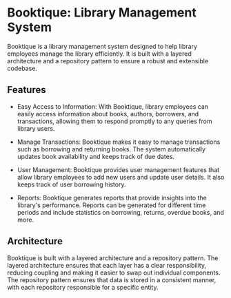 # Booktique: Library Management System

Booktique is a library management system designed to help library employees manage the library efficiently. It is built with a layered architecture and a repository pattern to ensure a robust and extensible codebase.


## Features
- Easy Access to Information: With Booktique, library employees can easily access information about books, authors, borrowers, and transactions, allowing them to respond promptly to any queries from library users.

- Manage Transactions: Booktique makes it easy to manage transactions such as borrowing and returning books. The system automatically updates book availability and keeps track of due dates.

- User Management: Booktique provides user management features that allow library employees to add new users and update user details. It also keeps track of user borrowing history.

- Reports: Booktique generates reports that provide insights into the library's performance. Reports can be generated for different time periods and include statistics on borrowing, returns, overdue books, and more.

## Architecture
Booktique is built with a layered architecture and a repository pattern. The layered architecture ensures that each layer has a clear responsibility, reducing coupling and making it easier to swap out individual components. The repository pattern ensures that data is stored in a consistent manner, with each repository responsible for a specific entity.
